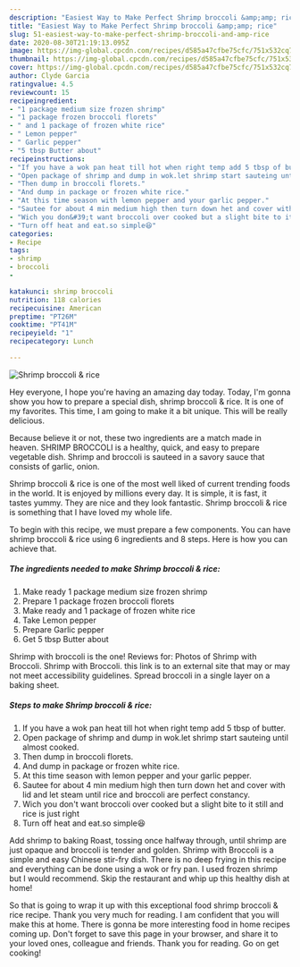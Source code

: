 ```yaml
---
description: "Easiest Way to Make Perfect Shrimp broccoli &amp;amp; rice"
title: "Easiest Way to Make Perfect Shrimp broccoli &amp;amp; rice"
slug: 51-easiest-way-to-make-perfect-shrimp-broccoli-and-amp-rice
date: 2020-08-30T21:19:13.095Z
image: https://img-global.cpcdn.com/recipes/d585a47cfbe75cfc/751x532cq70/shrimp-broccoli-rice-recipe-main-photo.jpg
thumbnail: https://img-global.cpcdn.com/recipes/d585a47cfbe75cfc/751x532cq70/shrimp-broccoli-rice-recipe-main-photo.jpg
cover: https://img-global.cpcdn.com/recipes/d585a47cfbe75cfc/751x532cq70/shrimp-broccoli-rice-recipe-main-photo.jpg
author: Clyde Garcia
ratingvalue: 4.5
reviewcount: 15
recipeingredient:
- "1 package medium size frozen shrimp"
- "1 package frozen broccoli florets"
- " and 1 package of frozen white rice"
- " Lemon pepper"
- " Garlic pepper"
- "5 tbsp Butter about"
recipeinstructions:
- "If you have a wok pan heat till hot when right temp add 5 tbsp of butter."
- "Open package of shrimp and dump in wok.let shrimp start sauteing until almost cooked."
- "Then dump in broccoli florets."
- "And dump in package or frozen white rice."
- "At this time season with lemon pepper and your garlic pepper."
- "Sautee for about 4 min medium high then turn down het and cover with lid and let steam until rice and broccoli are perfect constancy."
- "Wich you don&#39;t want broccoli over cooked but a slight bite to it still and rice is just right"
- "Turn off heat and eat.so simple😆"
categories:
- Recipe
tags:
- shrimp
- broccoli
- 

katakunci: shrimp broccoli  
nutrition: 118 calories
recipecuisine: American
preptime: "PT26M"
cooktime: "PT41M"
recipeyield: "1"
recipecategory: Lunch

---
```



![Shrimp broccoli &amp; rice](https://img-global.cpcdn.com/recipes/d585a47cfbe75cfc/751x532cq70/shrimp-broccoli-rice-recipe-main-photo.jpg)

Hey everyone, I hope you're having an amazing day today. Today, I'm gonna show you how to prepare a special dish, shrimp broccoli &amp; rice. It is one of my favorites. This time, I am going to make it a bit unique. This will be really delicious.

Because believe it or not, these two ingredients are a match made in heaven. SHRIMP BROCCOLI is a healthy, quick, and easy to prepare vegetable dish. Shrimp and broccoli is sauteed in a savory sauce that consists of garlic, onion.

Shrimp broccoli &amp; rice is one of the most well liked of current trending foods in the world. It is enjoyed by millions every day. It is simple, it is fast, it tastes yummy. They are nice and they look fantastic. Shrimp broccoli &amp; rice is something that I have loved my whole life.


To begin with this recipe, we must prepare a few components. You can have shrimp broccoli &amp; rice using 6 ingredients and 8 steps. Here is how you can achieve that.

<!--inarticleads1-->

##### The ingredients needed to make Shrimp broccoli &amp; rice:

1. Make ready 1 package medium size frozen shrimp
1. Prepare 1 package frozen broccoli florets
1. Make ready  and 1 package of frozen white rice
1. Take  Lemon pepper
1. Prepare  Garlic pepper
1. Get 5 tbsp Butter about


Shrimp with broccoli is the one! Reviews for: Photos of Shrimp with Broccoli. Shrimp with Broccoli. this link is to an external site that may or may not meet accessibility guidelines. Spread broccoli in a single layer on a baking sheet. 

<!--inarticleads2-->

##### Steps to make Shrimp broccoli &amp; rice:

1. If you have a wok pan heat till hot when right temp add 5 tbsp of butter.
1. Open package of shrimp and dump in wok.let shrimp start sauteing until almost cooked.
1. Then dump in broccoli florets.
1. And dump in package or frozen white rice.
1. At this time season with lemon pepper and your garlic pepper.
1. Sautee for about 4 min medium high then turn down het and cover with lid and let steam until rice and broccoli are perfect constancy.
1. Wich you don&#39;t want broccoli over cooked but a slight bite to it still and rice is just right
1. Turn off heat and eat.so simple😆


Add shrimp to baking Roast, tossing once halfway through, until shrimp are just opaque and broccoli is tender and golden. Shrimp with Broccoli is a simple and easy Chinese stir-fry dish. There is no deep frying in this recipe and everything can be done using a wok or fry pan. I used frozen shrimp but I would recommend. Skip the restaurant and whip up this healthy dish at home! 

So that is going to wrap it up with this exceptional food shrimp broccoli &amp; rice recipe. Thank you very much for reading. I am confident that you will make this at home. There is gonna be more interesting food in home recipes coming up. Don't forget to save this page in your browser, and share it to your loved ones, colleague and friends. Thank you for reading. Go on get cooking!
